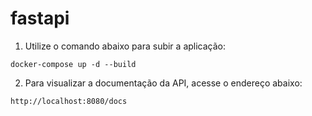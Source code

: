 # fastapi

1) Utilize o comando abaixo para subir a aplicação:

```
docker-compose up -d --build
```

2) Para visualizar a documentação da API, acesse o endereço abaixo:

```
http://localhost:8080/docs
```
